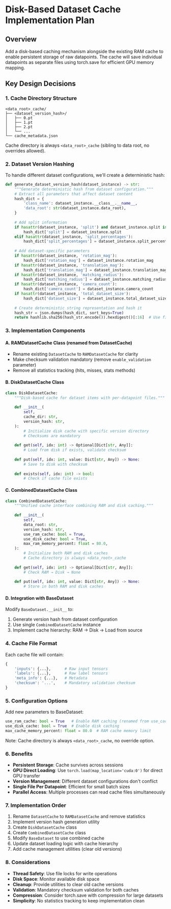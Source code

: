 # Disk-Based Dataset Cache Implementation Plan

## Overview
Add a disk-based caching mechanism alongside the existing RAM cache to enable persistent storage of raw datapoints. The cache will save individual datapoints as separate files using torch.save for efficient GPU memory mapping.

## Key Design Decisions

### 1. Cache Directory Structure
```
<data_root>_cache/
├── <dataset_version_hash>/
│   ├── 0.pt
│   ├── 1.pt
│   ├── 2.pt
│   └── ...
└── cache_metadata.json
```
Cache directory is always `<data_root>_cache` (sibling to data root, no overrides allowed).

### 2. Dataset Version Hashing
To handle different dataset configurations, we'll create a deterministic hash:

```python
def generate_dataset_version_hash(dataset_instance) -> str:
    """Generate deterministic hash from dataset configuration."""
    # Extract all parameters that affect dataset content
    hash_dict = {
        'class_name': dataset_instance.__class__.__name__,
        'data_root': str(dataset_instance.data_root),
    }
    
    # Add split information
    if hasattr(dataset_instance, 'split') and dataset_instance.split is not None:
        hash_dict['split'] = dataset_instance.split
    elif hasattr(dataset_instance, 'split_percentages'):
        hash_dict['split_percentages'] = dataset_instance.split_percentages
    
    # Add dataset-specific parameters
    if hasattr(dataset_instance, 'rotation_mag'):
        hash_dict['rotation_mag'] = dataset_instance.rotation_mag
    if hasattr(dataset_instance, 'translation_mag'):
        hash_dict['translation_mag'] = dataset_instance.translation_mag
    if hasattr(dataset_instance, 'matching_radius'):
        hash_dict['matching_radius'] = dataset_instance.matching_radius
    if hasattr(dataset_instance, 'camera_count'):
        hash_dict['camera_count'] = dataset_instance.camera_count
    if hasattr(dataset_instance, 'total_dataset_size'):
        hash_dict['dataset_size'] = dataset_instance.total_dataset_size
    
    # Create deterministic string representation and hash it
    hash_str = json.dumps(hash_dict, sort_keys=True)
    return hashlib.sha256(hash_str.encode()).hexdigest()[:16]  # Use first 16 chars
```

### 3. Implementation Components

#### A. RAMDatasetCache Class (renamed from DatasetCache)
- Rename existing `DatasetCache` to `RAMDatasetCache` for clarity
- Make checksum validation mandatory (remove `enable_validation` parameter)
- Remove all statistics tracking (hits, misses, stats methods)

#### B. DiskDatasetCache Class
```python
class DiskDatasetCache:
    """Disk-based cache for dataset items with per-datapoint files."""
    
    def __init__(
        self,
        cache_dir: str,
        version_hash: str,
    ):
        # Initialize disk cache with specific version directory
        # Checksums are mandatory
        
    def get(self, idx: int) -> Optional[Dict[str, Any]]:
        # Load from disk if exists, validate checksum
        
    def put(self, idx: int, value: Dict[str, Any]) -> None:
        # Save to disk with checksum
        
    def exists(self, idx: int) -> bool:
        # Check if cache file exists
```

#### C. CombinedDatasetCache Class
```python
class CombinedDatasetCache:
    """Unified cache interface combining RAM and disk caching."""
    
    def __init__(
        self,
        data_root: str,
        version_hash: str,
        use_ram_cache: bool = True,
        use_disk_cache: bool = True,
        max_ram_memory_percent: float = 80.0,
    ):
        # Initialize both RAM and disk caches
        # Cache directory is always <data_root>_cache
        
    def get(self, idx: int) -> Optional[Dict[str, Any]]:
        # Check RAM → Disk → None
        
    def put(self, idx: int, value: Dict[str, Any]) -> None:
        # Store in both RAM and disk caches
```

#### D. Integration with BaseDataset
Modify `BaseDataset.__init__` to:
1. Generate version hash from dataset configuration
2. Use single `CombinedDatasetCache` instance
3. Implement cache hierarchy: RAM → Disk → Load from source

### 4. Cache File Format
Each cache file will contain:
```python
{
    'inputs': {...},      # Raw input tensors
    'labels': {...},      # Raw label tensors  
    'meta_info': {...},   # Metadata
    'checksum': '...',    # Mandatory validation checksum
}
```

### 5. Configuration Options
Add new parameters to BaseDataset:
```python
use_ram_cache: bool = True   # Enable RAM caching (renamed from use_cache)
use_disk_cache: bool = True  # Enable disk caching
max_cache_memory_percent: float = 80.0  # RAM cache memory limit
```
Note: Cache directory is always `<data_root>_cache`, no override option.

### 6. Benefits
- **Persistent Storage**: Cache survives across sessions
- **GPU Direct Loading**: Use `torch.load(map_location='cuda:0')` for direct GPU transfer
- **Version Management**: Different dataset configurations don't conflict
- **Single File Per Datapoint**: Efficient for small batch sizes
- **Parallel Access**: Multiple processes can read cache files simultaneously

### 7. Implementation Order
1. Rename `DatasetCache` to `RAMDatasetCache` and remove statistics
2. Implement version hash generation utility
3. Create `DiskDatasetCache` class
4. Create `CombinedDatasetCache` class
5. Modify `BaseDataset` to use combined cache
6. Update dataset loading logic with cache hierarchy
7. Add cache management utilities (clear old versions)

### 8. Considerations
- **Thread Safety**: Use file locks for write operations
- **Disk Space**: Monitor available disk space
- **Cleanup**: Provide utilities to clear old cache versions
- **Validation**: Mandatory checksum validation for both caches
- **Compression**: Consider torch.save with compression for large datasets
- **Simplicity**: No statistics tracking to keep implementation clean
